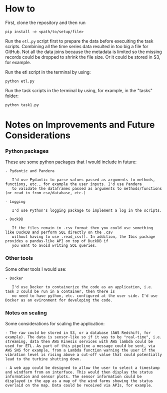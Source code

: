 How to
======

First, clone the repository and then run 

`pip install -e <path/to/setup/file>`

Run the `etl.py` script first to prepare the data before execuiting the task scripts. Combining all the time
series data resulted in too big a file for GitHub. Not all the data joins because the metadata is limited so
the missing records could be dropped to shrink the file size. Or it could be stored in S3, for example.

Run the etl script in the terminal by using:

`python etl.py`

Run the task scripts in the terminal by using, for example, in the "tasks" folder:

`python task1.py`



Notes on Improvements and Future Considerations
===============================================

### Python packages

These are some python packages that I would include in future:

    - Pydantic and Pandera

       I'd use Pydantic to parse values passed as arguments to methods, functions, etc., for example the user inputs. I'd use Pandera
       to validate the dataframes passed as arguments to methods/functions (or read in from csv/database, etc.)

    - Logging
    
       I'd use Python's logging package to implement a log in the scripts.
    
    - DuckDB

       If the files remain in .csv format then you could use something like DuckDB and perform SQL directly on the .csv
       without having to use .read_csv(). In addition, the Ibis package provides a pandas-like API on top of DuckDB if 
       you want to avoid writing SQL queries.

### Other tools

Some other tools I would use:

    - Docker
    
       I'd use Docker to containerize the code as an application, i.e. task 3 could be run in a container, then there is
       no need to have python, etc. configured at the user side. I'd use Docker as an evironment for developing the code.


### Notes on scaling

Some considerations for scaling the application:

    - The raw could be stored in S3, or a database (AWS Redshift, for example). The data is sensor-like so if it was to be "real-time", i.e. streaming, data then AWS Kinesis services with AWS lambda could be used for ETL. As part of this pipeline a message could be sent, via AWS SNS for example, from a Lambda function warning the user if the vibration level is rising above a cut-off value that could potentially lead to the turbine shutting down.

    - A web app could be designed to allow the user to select a timestamp and windfarm from an interface. This would then display the status
    information and sensor plots. The sensor information could be displayed in the app as a map of the wind farms showing the status overlaid on the map. Data could be received via APIs, for example.

